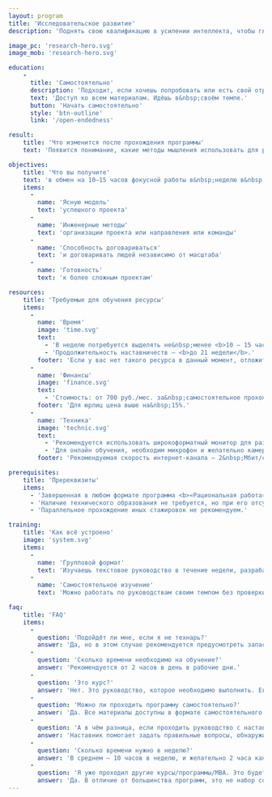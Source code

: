 ```yaml
---
layout: program
title: 'Исследовательское развитие'
description: 'Поднять свою квалификацию в усилении интеллекта, чтобы глубоко разбираться в устройстве мира, строить точные модели сложных ситуаций, менять картину мира.'

image_pc: 'research-hero.svg'
image_mob: 'research-hero.svg'

education:
    -
      title: 'Самостоятельно'
      description: 'Подходит, если хочешь попробовать или есть свой отработанных метод длительной поддержки внимания на&nbsp;обучении.'
      text: 'Доступ ко всем материалам. Идёшь в&nbsp;своём темпе.'
      button: 'Начать самостоятельно'
      style: 'btn-outline'
      link: '/open-endedness'

result:
    title: 'Что изменится после прохождения программы'
    text: 'Появится понимание, какие методы мышления использовать для размышления о мире. Например, оно не рассказывает о математике и физике как наборе "разделов" (теория множеств, функции одной переменной, классическая механика, оптика), но даёт понятие о физическом и математическом мышлении в их взаимосвязи, приводит литературу на эту тему.'

objectives:
    title: 'Что вы получите'
    text: 'в обмен на 10–15 часов фокусной работы в&nbsp;неделю в&nbsp;течении 19–21&nbsp;недель'
    items:
      -
        name: 'Ясную модель'
        text: 'успешного проекта'
      -
        name: 'Инженерные методы'
        text: 'организации проекта или направления или команды'
      -
        name: 'Способность договариваться'
        text: 'и договаривать людей независимо от масштаба'
      -
        name: 'Готовность'
        text: 'к более сложным проектам'

resources:
    title: 'Требуемые для обучения ресурсы'
    items:
      -
        name: 'Время'
        image: 'time.svg'
        text:
          - 'В неделю потребуется выделять не&nbsp;менее <b>10 — 15 часов</b>.'
          - 'Продолжительность наставничеств — <b>до 21 недели</b>.'
        footer: 'Если у вас нет такого ресурса в данный момент, отложите прохождение наставничеств.'
      -
        name: 'Финансы'
        image: 'finance.svg'
        text:
          - 'Стоимость: от 700 руб./мес. за&nbsp;самостоятельное прохождение руководств, до&nbsp;200&nbsp;тыс.&nbsp;руб. за&nbsp;работу над проектом под присмотром наставника.'
        footer: 'Для юрлиц цена выше на&nbsp;15%.'
      -
        name: 'Техника'
        image: 'technic.svg'
        text:
          - 'Рекомендуется использовать широкоформатный монитор для разделения на два экрана: один для курса, другой для заметок.'
          - 'Для онлайн обучения, необходим микрофон и желательно камеру.'
        footer: 'Рекомендуемая скорость интернет-канала — 2&nbsp;Мбит/с и&nbsp;выше.'

prerequisites:
    title: 'Пререквизиты'
    items:
      - 'Завершенная в любом формате программа <b>«Рациональная работа»</b>.'
      - 'Наличие технического образования не требуется, но при его отсутствии потребуется больше времени на работу с руководством (не 2 часа в день, а 3–4).'
      - 'Параллельное прохождение иных стажировок не рекомендуем.'

training:
    title: 'Как всё устроено'
    image: 'system.svg'
    items:
      -
        name: 'Групповой формат'
        text: 'Изучаешь текстовое руководство в течение недели, разрабатываешь или улучшаешь свою модель рабочего проекта (можно, нескольких) и обсуждаешь изменения на общем разборе с наставником раз в неделю. Наставник и другие стажеры комментируют модели, посты в клубе и отвечают на вопросы в чате Телеграм. Для обучения с наставником нужно записаться в группу с наставником.'
      -
        name: 'Самостоятельное изучение'
        text: 'Можно работать по руководствам своим темпом без проверки наставником, писать посты в клубе, обсуждать чужие посты, задавать вопросы в чате поддержки рабочего развития и пробовать самому отвечать на чужие вопросы (для проверки своего понимания). Для самостоятельного обучения нужно оформить <a href="/open-endedness">подписку</a>.'

faq:
    title: 'FAQ'
    items:
      -
        question: 'Подойдёт ли мне, если я не технарь?'
        answer: 'Да, но в этом случае рекомендуется предусмотреть запас по времени, на перечитывание и гугление неизвестных слов. '
      -
        question: 'Сколько времени необходимо на обучение?'
        answer: 'Рекомендуется от 2 часов в день в рабочие дни.'
      -
        question: 'Это курс?'
        answer: 'Нет. Это руководство, которое необходимо выполнить. Его можно использовать много раз — для проектов другого масштаба или в другой предметной области.'
      -
        question: 'Можно ли проходить программу самостоятельно?'
        answer: 'Да. Все материалы доступны в формате самостоятельного изучения: вы получаете тексты, тренировочные задания — и можете проходить в своём ритме.'
      -
        question: 'А в чём разница, если проходить руководство с наставником?'
        answer: 'Наставник помогает задать правильные вопросы, обнаружить spots (слепые зоны), ускорить работу. Многие участники отмечают, что сопровождение помогает не сбиться и выжать максимум из работы.'
      -
        question: 'Сколько времени нужно в неделю?'
        answer: 'В среднем — 10 часов в неделю, и желательно 2 часа каждый день.'
      -
        question: 'Я уже проходил другие курсы/программы/МВА. Это будет полезно?'
        answer: 'Да. В отличие от большинства программ, это не набор советов. Это — инженерный взгляд на проект и организацию. Даже если ты многое пробовал раньше, здесь ты получишь структурную рамку, в которую можно встроить и переосмыслить весь прошлый опыт.'
---
```

